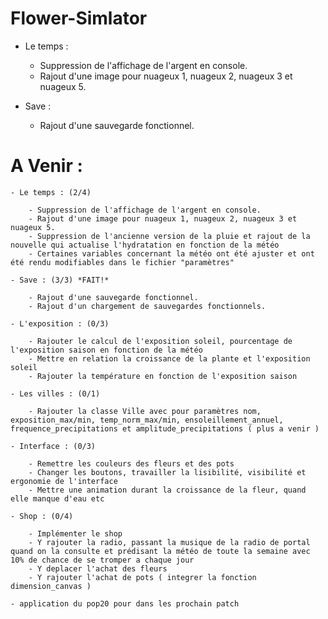 ﻿# Flower-Simlator

- Le temps :

	- Suppression de l'affichage de l'argent en console.
	- Rajout d'une image pour nuageux 1, nuageux 2, nuageux 3 et nuageux 5.

- Save :

	- Rajout d'une sauvegarde fonctionnel.



# A Venir :

	- Le temps : (2/4)

		- Suppression de l'affichage de l'argent en console.
		- Rajout d'une image pour nuageux 1, nuageux 2, nuageux 3 et nuageux 5.
		- Suppression de l'ancienne version de la pluie et rajout de la nouvelle qui actualise l'hydratation en fonction de la météo
		- Certaines variables concernant la météo ont été ajuster et ont été rendu modifiables dans le fichier "paramètres"

	- Save : (3/3) *FAIT!*

		- Rajout d'une sauvegarde fonctionnel.
		- Rajout d'un chargement de sauvegardes fonctionnels.

	- L'exposition : (0/3)

		- Rajouter le calcul de l'exposition soleil, pourcentage de l'exposition saison en fonction de la météo
		- Mettre en relation la croissance de la plante et l'exposition soleil
		- Rajouter la température en fonction de l'exposition saison

	- Les villes : (0/1)

		- Rajouter la classe Ville avec pour paramètres nom, exposition_max/min, temp_norm_max/min, ensoleillement_annuel, frequence_precipitations et amplitude_precipitations ( plus a venir )
	 
	- Interface : (0/3)

		- Remettre les couleurs des fleurs et des pots
		- Changer les boutons, travailler la lisibilité, visibilité et ergonomie de l'interface
		- Mettre une animation durant la croissance de la fleur, quand elle manque d'eau etc

	- Shop : (0/4)

		- Implémenter le shop
		- Y rajouter la radio, passant la musique de la radio de portal quand on la consulte et prédisant la météo de toute la semaine avec 10% de chance de se tromper a chaque jour
		- Y deplacer l'achat des fleurs
		- Y rajouter l'achat de pots ( integrer la fonction dimension_canvas )

	- application du pop20 pour dans les prochain patch